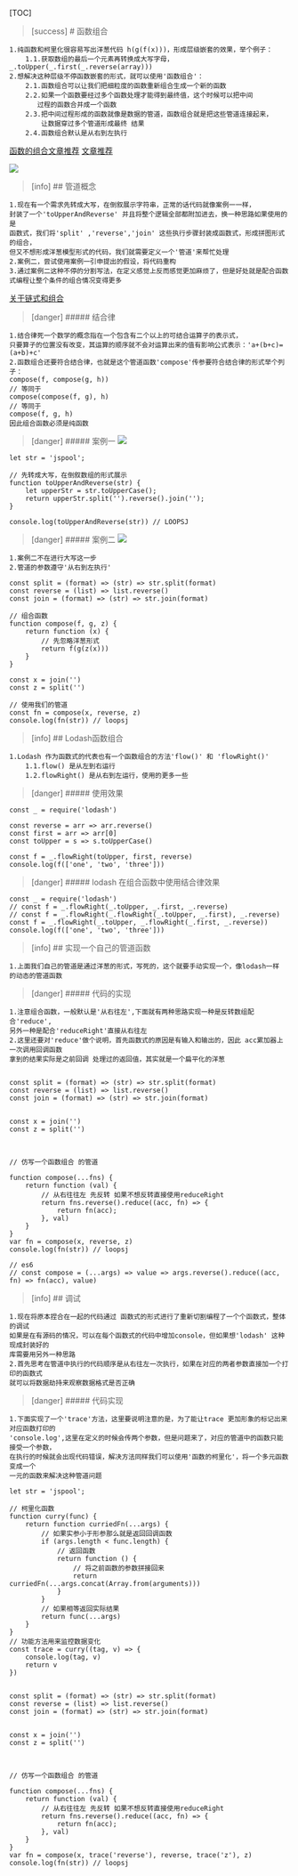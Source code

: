 [TOC]
>[success] # 函数组合
~~~
1.纯函数和柯里化很容易写出洋葱代码 h(g(f(x)))，形成层级嵌套的效果，举个例子：
    1.1.获取数组的最后一个元素再转换成大写字母， _.toUpper(_.first(_.reverse(array)))
2.想解决这种层级不停函数嵌套的形式，就可以使用'函数组合'：
    2.1.函数组合可以让我们把细粒度的函数重新组合生成一个新的函数
    2.2.如果一个函数要经过多个函数处理才能得到最终值，这个时候可以把中间
       过程的函数合并成一个函数
    2.3.把中间过程形成的函数就像是数据的管道，函数组合就是把这些管道连接起来，
        让数据穿过多个管道形成最终 结果
    2.4.函数组合默认是从右到左执行
~~~
[函数的组合文章推荐](https://www.dazhuanlan.com/2019/12/17/5df7df78c7e15/?__cf_chl_jschl_tk__=5686af4f074081fa844e5a2ded6cc22f6d401792-1602936568-0-ATGze-SfaXtb9rvAD8Oc41ZRwpV1HkARNrmVxVKG_4e3qe0rBro9V5XKaenUd6CZqKS1gzNSuLO8keFSRpLUTpW1NenDSbiUsYj5pdDiQWXxL5tvqFza4KAT77fTG6gC2PRF8hkFaoJNu2iiufnb1jGQZeLLSX3dGQ54v018DYGavHNtomOmUO7hCupaaPQ4PIUzg135IeHEBbgBjq7Xojfce196OQ62O2PtXT7NoxOvGftf5HBJBaRyFv8uTelwgbDKUs5WN3CogSoJbymgK-WX2JLklfn4dr5oGqubmoUz4A25zMjcjIETLTJfQtIgpg)
[文章推荐](https://juejin.im/post/6844903910834962446#heading-0)

![](images/screenshot_1602936218877.png)
>[info] ## 管道概念
~~~
1.现在有一个需求先转成大写，在倒叙展示字符串，正常的话代码就像案例一一样，
封装了一个'toUpperAndReverse' 并且将整个逻辑全部都附加进去，换一种思路如果使用的是
函数式，我们将'split' ,'reverse','join' 这些执行步骤封装成函数式，形成拼图形式的组合，
但又不想形成洋葱模型形式的代码，我们就需要定义一个'管道'来帮忙处理
2.案例二，尝试使用案例一引申提出的假设，将代码重构
3.通过案例二这种不停的分割写法，在定义感觉上反而感觉更加麻烦了，但是好处就是配合函数
式编程让整个条件的组合情况变得更多
~~~
[关于链式和组合](https://zhuanlan.zhihu.com/p/60768220)
>[danger] ##### 结合律
~~~
1.结合律死一个数学的概念指在一个包含有二个以上的可结合运算子的表示式，
只要算子的位置没有改变，其运算的顺序就不会对运算出来的值有影响公式表示：'a+(b+c)=(a+b)+c'
2.函数组合还要符合结合律，也就是这个管道函数'compose'传参要符合结合律的形式举个列子：
compose(f, compose(g, h))
// 等同于
compose(compose(f, g), h)
// 等同于
compose(f, g, h)
因此组合函数必须是纯函数
~~~
>[danger] ##### 案例一
![](images/screenshot_1602939815106.png)
~~~
let str = 'jspool';

// 先转成大写，在倒叙数组的形式展示
function toUpperAndReverse(str) {
    let upperStr = str.toUpperCase();
    return upperStr.split('').reverse().join('');
}

console.log(toUpperAndReverse(str)) // LOOPSJ
~~~
>[danger] ##### 案例二
![](images/screenshot_1602939889623.png)
~~~
1.案例二不在进行大写这一步
2.管道的参数遵守'从右到左执行'
~~~
~~~
const split = (format) => (str) => str.split(format)
const reverse = (list) => list.reverse()
const join = (format) => (str) => str.join(format)

// 组合函数 
function compose(f, g, z) {
    return function (x) {
        // 先忽略洋葱形式
        return f(g(z(x)))
    }
}

const x = join('')
const z = split('')
// 使用我们的管道
const fn = compose(x, reverse, z)
console.log(fn(str)) // loopsj
~~~
>[info] ## Lodash函数组合 
~~~
1.Lodash 作为函数式的代表也有一个函数组合的方法'flow()' 和 'flowRight()'
    1.1.flow() 是从左到右运行
    1.2.flowRight() 是从右到左运行，使用的更多一些
~~~
>[danger] ##### 使用效果
~~~
const _ = require('lodash')

const reverse = arr => arr.reverse()
const first = arr => arr[0]
const toUpper = s => s.toUpperCase()

const f = _.flowRight(toUpper, first, reverse)
console.log(f(['one', 'two', 'three']))
~~~
>[danger] ##### lodash 在组合函数中使用结合律效果
~~~
const _ = require('lodash')
// const f = _.flowRight(_.toUpper, _.first, _.reverse)
// const f = _.flowRight(_.flowRight(_.toUpper, _.first), _.reverse)
const f = _.flowRight(_.toUpper, _.flowRight(_.first, _.reverse))
console.log(f(['one', 'two', 'three']))
~~~
>[info] ## 实现一个自己的管道函数
~~~
1.上面我们自己的管道是通过洋葱的形式，写死的，这个就要手动实现一个，像lodash一样
的动态的管道函数
~~~
>[danger] ##### 代码的实现
~~~
1.注意组合函数，一般默认是'从右往左',下面就有两种思路实现一种是反转数组配合'reduce',
另外一种是配合'reduceRight'直接从右往左
2.这里还要对'reduce'做个说明，首先函数式的原因是有输入和输出的，因此 acc累加器上一次调用回调函数
拿到的结果实际是之前回调 处理过的返回值，其实就是一个扁平化的洋葱
~~~
~~~

const split = (format) => (str) => str.split(format)
const reverse = (list) => list.reverse()
const join = (format) => (str) => str.join(format)


const x = join('')
const z = split('')



// 仿写一个函数组合 的管道

function compose(...fns) {
    return function (val) {
        // 从右往往左 先反转 如果不想反转直接使用reduceRight
        return fns.reverse().reduce((acc, fn) => {
            return fn(acc);
        }, val)
    }
}
var fn = compose(x, reverse, z)
console.log(fn(str)) // loopsj

// es6
// const compose = (...args) => value => args.reverse().reduce((acc, fn) => fn(acc), value)
~~~
>[info] ## 调试
~~~
1.现在将原本捏合在一起的代码通过 函数式的形式进行了重新切割编程了一个个函数式，整体的调试
如果是在有源码的情况，可以在每个函数式的代码中增加console，但如果想'lodash' 这种现成封装好的
库需要用另外一种思路
2.首先思考在管道中执行的代码顺序是从右往左一次执行，如果在对应的两者参数直接加一个打印的函数式
就可以将数据劫持来观察数据格式是否正确
~~~
>[danger] ##### 代码实现
~~~
1.下面实现了一个'trace'方法，这里要说明注意的是，为了能让trace 更加形象的标记出来对应函数打印的
'console.log',这里在定义的时候会传两个参数，但是问题来了，对应的管道中的函数只能接受一个参数，
在执行的时候就会出现代码错误，解决方法同样我们可以使用'函数的柯里化'，将一个多元函数变成一个
一元的函数来解决这种管道问题
~~~
~~~
let str = 'jspool';

// 柯里化函数
function curry(func) {
    return function curriedFn(...args) {
        // 如果实参小于形参那么就是返回回调函数
        if (args.length < func.length) {
            // 返回函数
            return function () {
                // 将之前函数的参数拼接回来
                return curriedFn(...args.concat(Array.from(arguments)))
            }
        }
        // 如果相等返回实际结果
        return func(...args)
    }
}
// 功能方法用来监控数据变化
const trace = curry((tag, v) => {
    console.log(tag, v)
    return v
})


const split = (format) => (str) => str.split(format)
const reverse = (list) => list.reverse()
const join = (format) => (str) => str.join(format)


const x = join('')
const z = split('')



// 仿写一个函数组合 的管道

function compose(...fns) {
    return function (val) {
        // 从右往往左 先反转 如果不想反转直接使用reduceRight
        return fns.reverse().reduce((acc, fn) => {
            return fn(acc);
        }, val)
    }
}
var fn = compose(x, trace('reverse'), reverse, trace('z'), z)
console.log(fn(str)) // loopsj
~~~